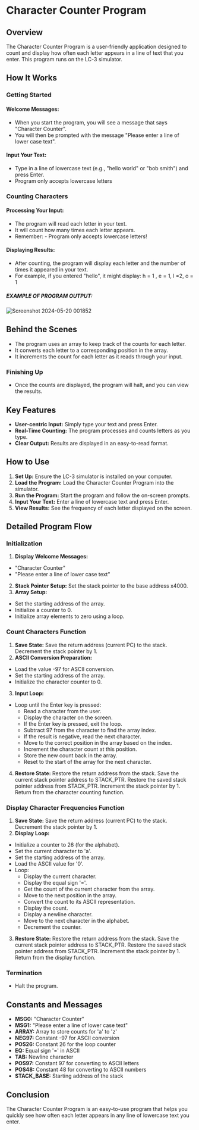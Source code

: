 
# Character Counter Program

## Overview
The Character Counter Program is a user-friendly application designed to count and display how often each letter appears in a line of text that you enter. This program runs on the LC-3 simulator.

## How It Works

### Getting Started

#### Welcome Messages:
- When you start the program, you will see a message that says "Character Counter".
- You will then be prompted with the message "Please enter a line of lower case text".

#### Input Your Text:
- Type in a line of lowercase text (e.g., "hello world" or "bob smith") and press Enter.
- Program only accepts lowercase letters
### Counting Characters

#### Processing Your Input:
- The program will read each letter in your text.
- It will count how many times each letter appears.
- Remember: - Program only accepts lowercase letters!
#### Displaying Results:
- After counting, the program will display each letter and the number of times it appeared in your text.
- For example, if you entered "hello", it might display:
  h = 1 , e  = 1, l =2, o = 1 

##### EXAMPLE OF PROGRAM OUTPUT: 
![Screenshot 2024-05-20 001852](https://github.com/NEC-CIS-11/Character-Counter-for-Names/assets/125232234/8720268d-c791-4818-9a60-4cc4bffb290d)


## Behind the Scenes
- The program uses an array to keep track of the counts for each letter.
- It converts each letter to a corresponding position in the array.
- It increments the count for each letter as it reads through your input.

### Finishing Up
- Once the counts are displayed, the program will halt, and you can view the results.

## Key Features
- **User-centric Input:** Simply type your text and press Enter.
- **Real-Time Counting:** The program processes and counts letters as you type.
- **Clear Output:** Results are displayed in an easy-to-read format.

## How to Use

1. **Set Up:** Ensure the LC-3 simulator is installed on your computer.
2. **Load the Program:** Load the Character Counter Program into the simulator.
3. **Run the Program:** Start the program and follow the on-screen prompts.
4. **Input Your Text:** Enter a line of lowercase text and press Enter.
5. **View Results:** See the frequency of each letter displayed on the screen.

## Detailed Program Flow

### Initialization

1. **Display Welcome Messages:**
  - "Character Counter"
  - "Please enter a line of lower case text"
2. **Stack Pointer Setup:** Set the stack pointer to the base address x4000.
3. **Array Setup:**
  - Set the starting address of the array.
  - Initialize a counter to 0.
  - Initialize array elements to zero using a loop.

### Count Characters Function

1. **Save State:** Save the return address (current PC) to the stack. Decrement the stack pointer by 1.
2. **ASCII Conversion Preparation:**
  - Load the value -97 for ASCII conversion.
  - Set the starting address of the array.
  - Initialize the character counter to 0.
3. **Input Loop:**
  - Loop until the Enter key is pressed:
      - Read a character from the user.
      - Display the character on the screen.
      - If the Enter key is pressed, exit the loop.
      - Subtract 97 from the character to find the array index.
      - If the result is negative, read the next character.
      - Move to the correct position in the array based on the index.
      - Increment the character count at this position.
      - Store the new count back in the array.
      - Reset to the start of the array for the next character.
4. **Restore State:** Restore the return address from the stack. Save the current stack pointer address to STACK_PTR. Restore the saved stack pointer address from STACK_PTR. Increment the stack pointer by 1. Return from the character counting function.

### Display Character Frequencies Function

1. **Save State:** Save the return address (current PC) to the stack. Decrement the stack pointer by 1.
2. **Display Loop:**
  - Initialize a counter to 26 (for the alphabet).
  - Set the current character to 'a'.
  - Set the starting address of the array.
  - Load the ASCII value for '0'.
  - Loop:
      - Display the current character.
      - Display the equal sign '='.
      - Get the count of the current character from the array.
      - Move to the next position in the array.
      - Convert the count to its ASCII representation.
      - Display the count.
      - Display a newline character.
      - Move to the next character in the alphabet.
      - Decrement the counter.
3. **Restore State:** Restore the return address from the stack. Save the current stack pointer address to STACK_PTR. Restore the saved stack pointer address from STACK_PTR. Increment the stack pointer by 1. Return from the display function.

### Termination
- Halt the program.

## Constants and Messages

- **MSG0:** "Character Counter"
- **MSG1:** "Please enter a line of lower case text"
- **ARRAY:** Array to store counts for 'a' to 'z'
- **NEG97:** Constant -97 for ASCII conversion
- **POS26:** Constant 26 for the loop counter
- **EQ:** Equal sign '=' in ASCII
- **TAB:** Newline character
- **POS97:** Constant 97 for converting to ASCII letters
- **POS48:** Constant 48 for converting to ASCII numbers
- **STACK_BASE:** Starting address of the stack

## Conclusion
The Character Counter Program is an easy-to-use program that helps you quickly see how often each letter appears in any line of lowercase text you enter. 
